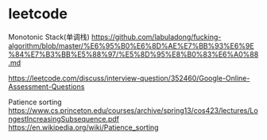 # leetcode


Monotonic Stack(单调栈)
https://github.com/labuladong/fucking-algorithm/blob/master/%E6%95%B0%E6%8D%AE%E7%BB%93%E6%9E%84%E7%B3%BB%E5%88%97/%E5%8D%95%E8%B0%83%E6%A0%88.md


https://leetcode.com/discuss/interview-question/352460/Google-Online-Assessment-Questions


Patience sorting
https://www.cs.princeton.edu/courses/archive/spring13/cos423/lectures/LongestIncreasingSubsequence.pdf
https://en.wikipedia.org/wiki/Patience_sorting
